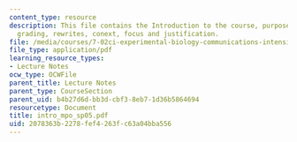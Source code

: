 ```yaml
---
content_type: resource
description: This file contains the Introduction to the course, purpose of introduction,
  grading, rewrites, conext, focus and justification.
file: /media/courses/7-02ci-experimental-biology-communications-intensive-spring-2005/2078363b2278fef4263fc63a04bba556_intro_mpo_sp05.pdf
file_type: application/pdf
learning_resource_types:
- Lecture Notes
ocw_type: OCWFile
parent_title: Lecture Notes
parent_type: CourseSection
parent_uid: b4b27d6d-bb3d-cbf3-8eb7-1d36b5864694
resourcetype: Document
title: intro_mpo_sp05.pdf
uid: 2078363b-2278-fef4-263f-c63a04bba556
---
```

